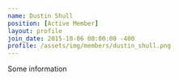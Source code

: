```yaml
---
name: Dustin Shull
position: [Active Member]
layout: profile
join_date: 2015-10-06 00:00:00 -400
profile: /assets/img/members/dustin_shull.png
---
```

Some information